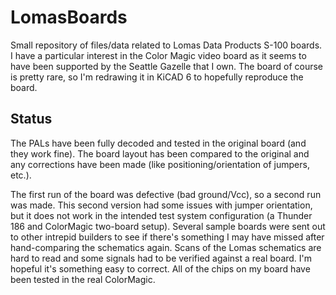 # LomasBoards
Small repository of files/data related to Lomas Data Products S-100 boards. I have
a particular interest in the Color Magic video board as it seems to have been
supported by the Seattle Gazelle that I own. The board of course is pretty rare,
so I'm redrawing it in KiCAD 6 to hopefully reproduce the board.

## Status
The PALs have been fully decoded and tested in the original board (and they work
fine). The board layout has been compared to the original and any corrections have
been made (like positioning/orientation of jumpers, etc.).

The first run of the board was defective (bad ground/Vcc), so a second run was
made. This second version had some issues with jumper orientation, but it does not
work in the intended test system configuration (a Thunder 186 and ColorMagic two-board
setup). Several sample boards were sent out to other intrepid builders to see if there's
something I may have missed after hand-comparing the schematics again. Scans of the Lomas
schematics are hard to read and some signals had to be verified against a real board. I'm
hopeful it's something easy to correct. All of the chips on my board have been tested in 
the real ColorMagic.


